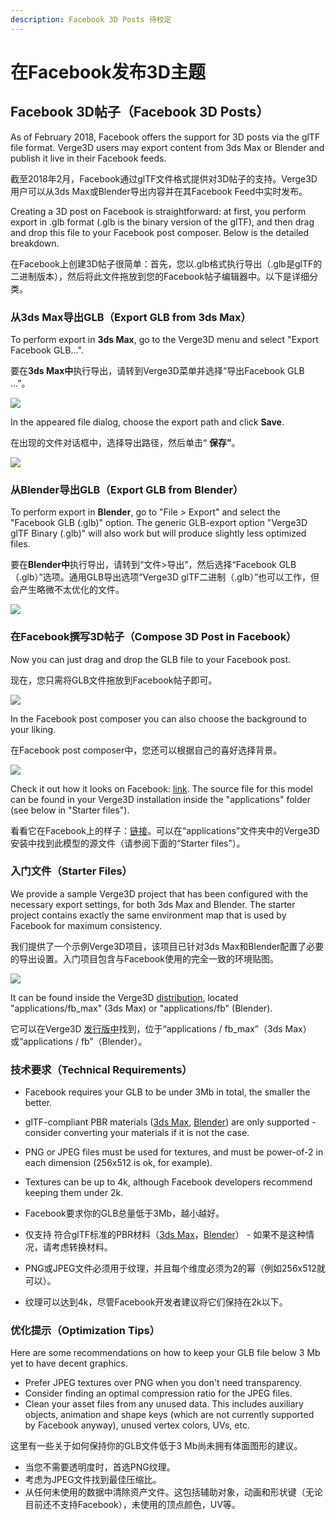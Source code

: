 ```yaml
---
description: Facebook 3D Posts 待校定
---
```


# 在Facebook发布3D主题



## Facebook 3D帖子（Facebook 3D Posts）

As of February 2018, Facebook offers the support for 3D posts via the glTF file format. Verge3D users may export content from 3ds Max or Blender and publish it live in their Facebook feeds.

截至2018年2月，Facebook通过glTF文件格式提供对3D帖子的支持。Verge3D用户可以从3ds Max或Blender导出内容并在其Facebook Feed中实时发布。

Creating a 3D post on Facebook is straightforward: at first, you perform export in .glb format \(.glb is the binary version of the glTF\), and then drag and drop this file to your Facebook post composer. Below is the detailed breakdown.

在Facebook上创建3D帖子很简单：首先，您以.glb格式执行导出（.glb是glTF的二进制版本），然后将此文件拖放到您的Facebook帖子编辑器中。以下是详细分类。

### 从3ds Max导出GLB（Export GLB from 3ds Max）

To perform export in **3ds Max**, go to the Verge3D menu and select "Export Facebook GLB...".

要在**3ds Max中**执行导出，请转到Verge3D菜单并选择“导出Facebook GLB ...”。

![](https://www.soft8soft.com/docs/files/facebook-3d-posts/export-glb-max1.jpg)

In the appeared file dialog, choose the export path and click **Save**.

在出现的文件对话框中，选择导出路径，然后单击“ **保存”**。

![](https://www.soft8soft.com/docs/files/facebook-3d-posts/export-glb-max2.jpg)

### 从Blender导出GLB（Export GLB from Blender）

To perform export in **Blender**, go to "File &gt; Export" and select the "Facebook GLB \(.glb\)" option. The generic GLB-export option "Verge3D glTF Binary \(.glb\)" will also work but will produce slightly less optimized files.

要在**Blender中**执行导出，请转到“文件&gt;导出”，然后选择“Facebook GLB（.glb）”选项。通用GLB导出选项“Verge3D glTF二进制（.glb）”也可以工作，但会产生略微不太优化的文件。

![](https://www.soft8soft.com/docs/files/facebook-3d-posts/export-glb-blender.png)

### 在Facebook撰写3D帖子（Compose 3D Post in Facebook）

Now you can just drag and drop the GLB file to your Facebook post.

现在，您只需将GLB文件拖放到Facebook帖子即可。

![](https://www.soft8soft.com/docs/files/facebook-3d-posts/post-fb.png)

In the Facebook post composer you can also choose the background to your liking.

在Facebook post composer中，您还可以根据自己的喜好选择背景。

![](https://www.soft8soft.com/docs/files/facebook-3d-posts/3d-post-example.png)

Check it out how it looks on Facebook: [link](https://www.facebook.com/soft8soft/posts/2003080113280076). The source file for this model can be found in your Verge3D installation inside the "applications" folder \(see below in "Starter files"\).

看看它在Facebook上的样子：[链接](https://www.facebook.com/soft8soft/posts/2003080113280076)。可以在“applications”文件夹中的Verge3D安装中找到此模型的源文件（请参阅下面的“Starter files”）。

### 入门文件（Starter Files）

We provide a sample Verge3D project that has been configured with the necessary export settings, for both 3ds Max and Blender. The starter project contains exactly the same environment map that is used by Facebook for maximum consistency.

我们提供了一个示例Verge3D项目，该项目已针对3​​ds Max和Blender配置了必要的导出设置。入门项目包含与Facebook使用的完全一致的环境贴图。

![](https://www.soft8soft.com/docs/files/facebook-3d-posts/facebook-ready-asset-file-blender.jpg)

It can be found inside the Verge3D [distribution](https://www.soft8soft.com/get-verge3d/), located "applications/fb\_max" \(3ds Max\) or "applications/fb" \(Blender\).

它可以在Verge3D [发行版中](https://www.soft8soft.com/get-verge3d/)找到，位于“applications / fb\_max”（3ds Max）或“applications / fb”（Blender）。

### 技术要求（Technical Requirements）

* Facebook requires your GLB to be under 3Mb in total, the smaller the better.
* glTF-compliant PBR materials \([3ds Max](https://www.soft8soft.com/docs/manual/en/introduction/Physical-material.html), [Blender](https://www.soft8soft.com/docs/manual/en/introduction/Physical-material-Blender.html)\) are only supported - consider converting your materials if it is not the case.
* PNG or JPEG files must be used for textures, and must be power-of-2 in each dimension \(256x512 is ok, for example\).
* Textures can be up to 4k, although Facebook developers recommend keeping them under 2k.



* Facebook要求你的GLB总量低于3Mb，越小越好。
* 仅支持 符合glTF标准的PBR材料（[3ds Max](https://www.soft8soft.com/docs/manual/en/introduction/Physical-material.html)，[Blender](https://www.soft8soft.com/docs/manual/en/introduction/Physical-material-Blender.html)） - 如果不是这种情况，请考虑转换材料。
* PNG或JPEG文件必须用于纹理，并且每个维度必须为2的幂（例如256x512就可以）。
* 纹理可以达到4k，尽管Facebook开发者建议将它们保持在2k以下。

### 优化提示（Optimization Tips）

Here are some recommendations on how to keep your GLB file below 3 Mb yet to have decent graphics.

* Prefer JPEG textures over PNG when you don't need transparency.
* Consider finding an optimal compression ratio for the JPEG files.
* Clean your asset files from any unused data. This includes auxiliary objects, animation and shape keys \(which are not currently supported by Facebook anyway\), unused vertex colors, UVs, etc.



这里有一些关于如何保持你的GLB文件低于3 Mb尚未拥有体面图形的建议。

* 当您不需要透明度时，首选PNG纹理。
* 考虑为JPEG文件找到最佳压缩比。
* 从任何未使用的数据中清除资产文件。这包括辅助对象，动画和形状键（无论目前还不支持Facebook），未使用的顶点颜色，UV等。

